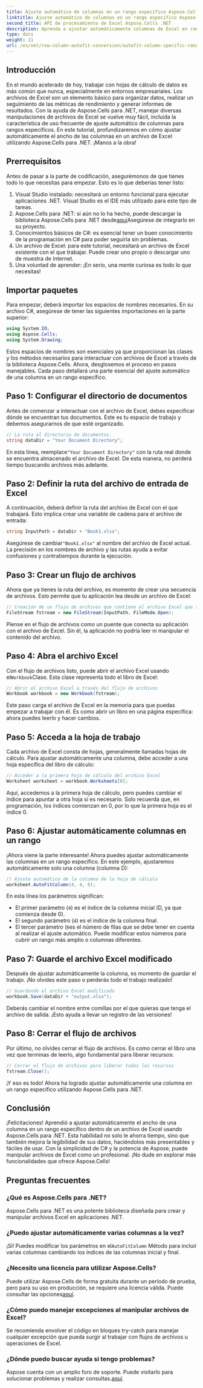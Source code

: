 ```yaml
---
title: Ajuste automático de columnas en un rango específico Aspose.Cells .NET
linktitle: Ajuste automático de columnas en un rango específico Aspose.Cells .NET
second_title: API de procesamiento de Excel Aspose.Cells .NET
description: Aprenda a ajustar automáticamente columnas de Excel en rangos específicos usando Aspose.Cells para .NET con este detallado tutorial paso a paso.
type: docs
weight: 11
url: /es/net/row-column-autofit-conversion/autofit-column-specific-range/
---
```

## Introducción
En el mundo acelerado de hoy, trabajar con hojas de cálculo de datos es más común que nunca, especialmente en entornos empresariales. Los archivos de Excel son un elemento básico para organizar datos, realizar un seguimiento de las métricas de rendimiento y generar informes de resultados. Con la ayuda de Aspose.Cells para .NET, manejar diversas manipulaciones de archivos de Excel se vuelve muy fácil, incluida la característica de uso frecuente de ajuste automático de columnas para rangos específicos. En este tutorial, profundizaremos en cómo ajustar automáticamente el ancho de las columnas en un archivo de Excel utilizando Aspose.Cells para .NET. ¡Manos a la obra!
## Prerrequisitos
Antes de pasar a la parte de codificación, asegurémonos de que tienes todo lo que necesitas para empezar. Esto es lo que deberías tener listo:
1. Visual Studio instalado: necesitará un entorno funcional para ejecutar aplicaciones .NET. Visual Studio es el IDE más utilizado para este tipo de tareas.
2.  Aspose.Cells para .NET: si aún no lo ha hecho, puede descargar la biblioteca Aspose.Cells para .NET desde[aquí](https://releases.aspose.com/cells/net/)Asegúrese de integrarlo en su proyecto.
3. Conocimientos básicos de C#: es esencial tener un buen conocimiento de la programación en C# para poder seguirla sin problemas.
4. Un archivo de Excel: para este tutorial, necesitará un archivo de Excel existente con el que trabajar. Puede crear uno propio o descargar uno de muestra de Internet.
5. Una voluntad de aprender: ¡En serio, una mente curiosa es todo lo que necesitas!
## Importar paquetes
Para empezar, deberá importar los espacios de nombres necesarios. En su archivo C#, asegúrese de tener las siguientes importaciones en la parte superior:
```csharp
using System.IO;
using Aspose.Cells;
using System.Drawing;
```
Estos espacios de nombres son esenciales ya que proporcionan las clases y los métodos necesarios para interactuar con archivos de Excel a través de la biblioteca Aspose.Cells.
Ahora, desglosemos el proceso en pasos manejables. Cada paso detallará una parte esencial del ajuste automático de una columna en un rango específico.
## Paso 1: Configurar el directorio de documentos
Antes de comenzar a interactuar con el archivo de Excel, debes especificar dónde se encuentran tus documentos. Este es tu espacio de trabajo y debemos asegurarnos de que esté organizado.
```csharp
// La ruta al directorio de documentos.
string dataDir = "Your Document Directory";
```
 En esta línea, reemplace`"Your Document Directory"` con la ruta real donde se encuentra almacenado el archivo de Excel. De esta manera, no perderá tiempo buscando archivos más adelante.
## Paso 2: Definir la ruta del archivo de entrada de Excel
A continuación, deberá definir la ruta del archivo de Excel con el que trabajará. Esto implica crear una variable de cadena para el archivo de entrada:
```csharp
string InputPath = dataDir + "Book1.xlsx";
```
 Asegúrese de cambiar`"Book1.xlsx"` al nombre del archivo de Excel actual. La precisión en los nombres de archivo y las rutas ayuda a evitar confusiones y contratiempos durante la ejecución.
## Paso 3: Crear un flujo de archivos
Ahora que ya tienes la ruta del archivo, es momento de crear una secuencia de archivos. Esto permite que tu aplicación lea desde un archivo de Excel:
```csharp
// Creación de un flujo de archivos que contiene el archivo Excel que se va a abrir
FileStream fstream = new FileStream(InputPath, FileMode.Open);
```
Piense en el flujo de archivos como un puente que conecta su aplicación con el archivo de Excel. Sin él, la aplicación no podría leer ni manipular el contenido del archivo.
## Paso 4: Abra el archivo Excel
 Con el flujo de archivos listo, puede abrir el archivo Excel usando el`Workbook`Clase. Esta clase representa todo el libro de Excel:
```csharp
// Abrir el archivo Excel a través del flujo de archivos
Workbook workbook = new Workbook(fstream);
```
Este paso carga el archivo de Excel en la memoria para que puedas empezar a trabajar con él. Es como abrir un libro en una página específica: ahora puedes leerlo y hacer cambios.
## Paso 5: Acceda a la hoja de trabajo 
Cada archivo de Excel consta de hojas, generalmente llamadas hojas de cálculo. Para ajustar automáticamente una columna, debe acceder a una hoja específica del libro de cálculo:
```csharp
// Acceder a la primera hoja de cálculo del archivo Excel
Worksheet worksheet = workbook.Worksheets[0];
```
Aquí, accedemos a la primera hoja de cálculo, pero puedes cambiar el índice para apuntar a otra hoja si es necesario. Solo recuerda que, en programación, los índices comienzan en 0, por lo que la primera hoja es el índice 0.
## Paso 6: Ajustar automáticamente columnas en un rango
¡Ahora viene la parte interesante! Ahora puedes ajustar automáticamente las columnas en un rango específico. En este ejemplo, ajustaremos automáticamente solo una columna (columna D):
```csharp
// Ajuste automático de la columna de la hoja de cálculo
worksheet.AutoFitColumn(4, 4, 6);
```
En esta línea los parámetros significan:
- El primer parámetro (`4`) es el índice de la columna inicial (D, ya que comienza desde 0).
- El segundo parámetro (`4`) es el índice de la columna final.
- El tercer parámetro (`6`es el número de filas que se debe tener en cuenta al realizar el ajuste automático.
Puede modificar estos números para cubrir un rango más amplio o columnas diferentes.
## Paso 7: Guarde el archivo Excel modificado
Después de ajustar automáticamente la columna, es momento de guardar el trabajo. ¡No olvides este paso o perderás todo el trabajo realizado!
```csharp
// Guardando el archivo Excel modificado
workbook.Save(dataDir + "output.xlsx");
```
Deberás cambiar el nombre entre comillas por el que quieras que tenga el archivo de salida. ¡Esto ayuda a llevar un registro de las versiones!
## Paso 8: Cerrar el flujo de archivos
Por último, no olvides cerrar el flujo de archivos. Es como cerrar el libro una vez que terminas de leerlo, algo fundamental para liberar recursos:
```csharp
// Cerrar el flujo de archivos para liberar todos los recursos
fstream.Close();
```
¡Y eso es todo! Ahora ha logrado ajustar automáticamente una columna en un rango específico utilizando Aspose.Cells para .NET.
## Conclusión
¡Felicitaciones! Aprendió a ajustar automáticamente el ancho de una columna en un rango específico dentro de un archivo de Excel usando Aspose.Cells para .NET. Esta habilidad no solo le ahorra tiempo, sino que también mejora la legibilidad de sus datos, haciéndolos más presentables y fáciles de usar. Con la simplicidad de C# y la potencia de Aspose, puede manipular archivos de Excel como un profesional. ¡No dude en explorar más funcionalidades que ofrece Aspose.Cells!
## Preguntas frecuentes
### ¿Qué es Aspose.Cells para .NET?
Aspose.Cells para .NET es una potente biblioteca diseñada para crear y manipular archivos Excel en aplicaciones .NET.
### ¿Puedo ajustar automáticamente varias columnas a la vez?
 ¡Sí! Puedes modificar los parámetros en el`AutoFitColumn` Método para incluir varias columnas cambiando los índices de las columnas inicial y final.
### ¿Necesito una licencia para utilizar Aspose.Cells?
 Puede utilizar Aspose.Cells de forma gratuita durante un período de prueba, pero para su uso en producción, se requiere una licencia válida. Puede consultar las opciones[aquí](https://purchase.aspose.com/buy).
### ¿Cómo puedo manejar excepciones al manipular archivos de Excel?
Se recomienda envolver el código en bloques try-catch para manejar cualquier excepción que pueda surgir al trabajar con flujos de archivos u operaciones de Excel.
### ¿Dónde puedo buscar ayuda si tengo problemas?
 Aspose cuenta con un amplio foro de soporte. Puede visitarlo para solucionar problemas y realizar consultas.[aquí](https://forum.aspose.com/c/cells/9).
